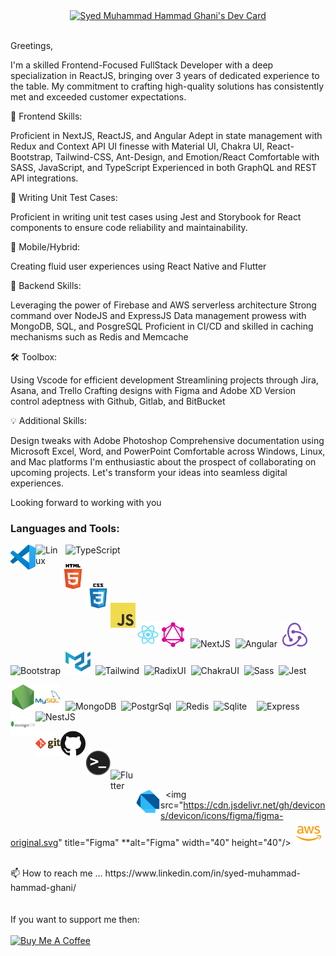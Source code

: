 
<!-- <img align="center" alt="profile" src="https://raw.githubusercontent.com/Muhammad-Hammad/Syed-Muhammad-Hammad-Ghani/main/Software.png"/> -->
<center><a href="https://app.daily.dev/HamMy"><img src="https://api.daily.dev/devcards/96517c348d6e46a6b153a009cf76c6c6.png?r=710" width="400" alt="Syed Muhammad Hammad Ghani's Dev Card"/></a>
   <br />
    <img src="https://komarev.com/ghpvc/?username=Muhammad-Hammad&style=flat-square&color=red" alt=""/>
</center>

Greetings,

I'm a skilled Frontend-Focused FullStack Developer with a deep specialization in ReactJS, bringing over 3 years of dedicated experience to the table. My commitment to crafting high-quality solutions has consistently met and exceeded customer expectations.

🚀 Frontend Skills:

Proficient in NextJS, ReactJS, and Angular
Adept in state management with Redux and Context API
UI finesse with Material UI, Chakra UI, React-Bootstrap, Tailwind-CSS, Ant-Design, and Emotion/React
Comfortable with SASS, JavaScript, and TypeScript
Experienced in both GraphQL and REST API integrations.

🧪 Writing Unit Test Cases:

Proficient in writing unit test cases using Jest and Storybook for React components to ensure code reliability and maintainability.

📱 Mobile/Hybrid:

Creating fluid user experiences using React Native and Flutter

🔧 Backend Skills:

Leveraging the power of Firebase and AWS serverless architecture
Strong command over NodeJS and ExpressJS
Data management prowess with MongoDB, SQL, and PosgreSQL
Proficient in CI/CD and skilled in caching mechanisms such as Redis and Memcache

🛠️ Toolbox:

Using Vscode for efficient development
Streamlining projects through Jira, Asana, and Trello
Crafting designs with Figma and Adobe XD
Version control adeptness with Github, Gitlab, and BitBucket

💡 Additional Skills:

Design tweaks with Adobe Photoshop
Comprehensive documentation using Microsoft Excel, Word, and PowerPoint
Comfortable across Windows, Linux, and Mac platforms
I'm enthusiastic about the prospect of collaborating on upcoming projects. Let's transform your ideas into seamless digital experiences.

Looking forward to working with you

### Languages and Tools:

<img align="left" alt="Visual Studio Code" width="40" height="40" src="https://raw.githubusercontent.com/github/explore/80688e429a7d4ef2fca1e82350fe8e3517d3494d/topics/visual-studio-code/visual-studio-code.png" />&nbsp;
 <img src="https://cdn.jsdelivr.net/gh/devicons/devicon/icons/typescript/typescript-original.svg"  title="TypeScript" alt="TypeScript" width="40" height="40"/>&nbsp;
<img align="left" alt="Linux" width="40" height="40" src="https://1000logos.net/wp-content/uploads/2017/03/LINUX-LOGO.png" />&nbsp;

<img align="left" alt="HTML5" width="40" height="40" src="https://raw.githubusercontent.com/github/explore/80688e429a7d4ef2fca1e82350fe8e3517d3494d/topics/html/html.png" />&nbsp;

<img align="left" alt="CSS3" width="40" height="40" src="https://raw.githubusercontent.com/github/explore/80688e429a7d4ef2fca1e82350fe8e3517d3494d/topics/css/css.png" />&nbsp;

<img align="left" alt="JavaScript" width="40" height="40" src="https://raw.githubusercontent.com/github/explore/80688e429a7d4ef2fca1e82350fe8e3517d3494d/topics/javascript/javascript.png" />&nbsp;

<img align="left" alt="React" width="40" height="40" src="https://raw.githubusercontent.com/github/explore/80688e429a7d4ef2fca1e82350fe8e3517d3494d/topics/react/react.png" />&nbsp;
    <img src="https://encrypted-tbn0.gstatic.com/images?q=tbn:ANd9GcSj13DpXfc1_RayzN0ecY0-p_ws7TK3sxpO6w&s" title="NextJS" alt="NextJS" width="40" height="40"/>&nbsp;
    <img src="https://cdn.jsdelivr.net/gh/devicons/devicon/icons/angularjs/angularjs-original.svg" title="Angular" alt="Angular" width="40" height="40"/>&nbsp;
  <img src="https://github.com/devicons/devicon/blob/master/icons/redux/redux-original.svg" title="Redux" alt="Redux " width="40" height="40"/>&nbsp;
<img align="left" alt="GraphQL" width="40" height="40" src="https://raw.githubusercontent.com/github/explore/80688e429a7d4ef2fca1e82350fe8e3517d3494d/topics/graphql/graphql.png" />&nbsp;
   <img src="https://cdn.jsdelivr.net/gh/devicons/devicon/icons/bootstrap/bootstrap-original.svg" title="Bootstrap" alt="Bootstrap" width="40" height="40"/>&nbsp;
    <img src="https://github.com/devicons/devicon/blob/master/icons/materialui/materialui-original.svg" title="Material UI" alt="Material UI" width="40" height="40"/>&nbsp;
      <img src="https://encrypted-tbn0.gstatic.com/images?q=tbn:ANd9GcTSDKn3vA2YUbXzN0ZC3gALWJ08gJN-Drl15w&s" title="Tailwind" alt="Tailwind" width="40" height="40"/>&nbsp;
        <img src="https://seeklogo.com/images/R/radix-ui-logo-4DFADC9A23-seeklogo.com.png" title="RadixUI" alt="RadixUI" width="40" height="40"/>&nbsp;
          <img src="https://encrypted-tbn0.gstatic.com/images?q=tbn:ANd9GcSKNbNrr6o2DBSO1a_qBO7izhgLVQMES8m6_A&s" title="ChakraUI" alt="ChakraUI" width="40" height="40"/>&nbsp;
    <img src="https://cdn.jsdelivr.net/gh/devicons/devicon/icons/sass/sass-original.svg"  title="Sass" alt="Sass" width="40" height="40"/>&nbsp;
    <img src="https://cdn.jsdelivr.net/gh/devicons/devicon/icons/jest/jest-plain.svg" title="Jest" alt="Jest" width="40" height="40"/>&nbsp;

 <img src="https://github.com/devicons/devicon/blob/master/icons/mysql/mysql-original-wordmark.svg" title="MySQL"  alt="MySQL" width="40" height="40"/>&nbsp;
    <img src="https://cdn.jsdelivr.net/gh/devicons/devicon/icons/mongodb/mongodb-original-wordmark.svg" title="MongoDB"  alt="MongoDB" width="40" height="40"/>&nbsp;
    <img src="https://cdn.jsdelivr.net/gh/devicons/devicon/icons/postgresql/postgresql-original-wordmark.svg" title="PostgrSql"  alt="PostgrSql" width="40" height="40"/>&nbsp;
    <img src="https://cdn.jsdelivr.net/gh/devicons/devicon/icons/redis/redis-original.svg"  title="Redis"  alt="Redis" width="40" height="40"/>&nbsp;
    <img src="https://cdn.jsdelivr.net/gh/devicons/devicon/icons/sqlite/sqlite-original-wordmark.svg"  title="Sqlite"  alt="Sqlite" width="40" height="40"/>&nbsp;
<img align="left" alt="Node.js" width="40" height="40" src="https://raw.githubusercontent.com/github/explore/80688e429a7d4ef2fca1e82350fe8e3517d3494d/topics/nodejs/nodejs.png" />&nbsp;
    <img src="https://cdn.jsdelivr.net/gh/devicons/devicon/icons/express/express-original-wordmark.svg" title="Express" alt="Express" width="40" height="40"/>&nbsp;
    <img src="https://cdn.jsdelivr.net/gh/devicons/devicon/icons/nestjs/nestjs-plain-wordmark.svg" title="NestJS" alt="NestJS" width="40" height="40"/>&nbsp;
<img align="left" alt="MongoDB" width="40" height="40" src="https://raw.githubusercontent.com/github/explore/80688e429a7d4ef2fca1e82350fe8e3517d3494d/topics/mongodb/mongodb.png" />&nbsp;

<img align="left" alt="Git" width="40" height="40" src="https://raw.githubusercontent.com/github/explore/80688e429a7d4ef2fca1e82350fe8e3517d3494d/topics/git/git.png" />&nbsp;
<img align="left" alt="GitHub" width="40" height="40" src="https://raw.githubusercontent.com/github/explore/78df643247d429f6cc873026c0622819ad797942/topics/github/github.png" />&nbsp;

<img align="left" alt="HTML5" width="40" height="40" src="https://raw.githubusercontent.com/github/explore/80688e429a7d4ef2fca1e82350fe8e3517d3494d/topics/terminal/terminal.png" />&nbsp;

<img align="left" alt="Flutter" width="40" height="40" src="https://cdn.worldvectorlogo.com/logos/flutter-logo.svg" />&nbsp;

<img align="left" alt="Dart" width="40" height="40" src="https://raw.githubusercontent.com/github/explore/80688e429a7d4ef2fca1e82350fe8e3517d3494d/topics/dart/dart.png" />&nbsp;
 <img src="https://cdn.jsdelivr.net/gh/devicons/devicon/icons/figma/figma-original.svg" title="Figma" **alt="Figma" width="40" height="40"/>&nbsp;
   <img src="https://github.com/devicons/devicon/blob/master/icons/amazonwebservices/amazonwebservices-plain-wordmark.svg" title="AWS" alt="AWS" width="40" height="40"/>&nbsp;
<br/>
<br/>
<div>
📫 How to reach me ... https://www.linkedin.com/in/syed-muhammad-hammad-ghani/
</div>
<br/>
<br/>

<div>
If you want to support me then: 
</div>
<br/>
<a href="https://www.buymeacoffee.com/MuhammadHammad" target="_blank"><img src="https://cdn.buymeacoffee.com/buttons/v2/default-violet.png" alt="Buy Me A Coffee" height= "60px" width= "217px" ></a>

